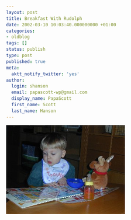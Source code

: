 ```yaml
---
layout: post
title: Breakfast With Rudolph
date: 2002-03-10 10:03:40.000000000 +01:00
categories:
- oldblog
tags: []
status: publish
type: post
published: true
meta:
  aktt_notify_twitter: 'yes'
author:
  login: shanson
  email: papascott-wp@gmail.com
  display_name: PapaScott
  first_name: Scott
  last_name: Hanson
---
```

<p><img src="/wordpress/wp-content/uploads/2002/03/crhbreakfast.jpg" height="244" width="325" border="0" alt="crhbreakfast.jpg: " /></p>
